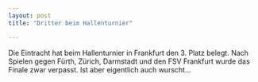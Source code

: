 ```yaml
---
layout: post
title: "Dritter beim Hallenturnier"

---
```


Die Eintracht hat beim Hallenturnier in Frankfurt den 3. Platz belegt. Nach Spielen gegen Fürth, Zürich, Darmstadt und den FSV Frankfurt wurde das Finale zwar verpasst. Ist aber eigentlich auch wurscht...


